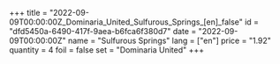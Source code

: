 +++
title = "2022-09-09T00:00:00Z_Dominaria_United_Sulfurous_Springs_[en]_false"
id = "dfd5450a-6490-417f-9aea-b6fca6f380d7"
date = "2022-09-09T00:00:00Z"
name = "Sulfurous Springs"
lang = ["en"]
price = "1.92"
quantity = 4
foil = false
set = "Dominaria United"
+++
